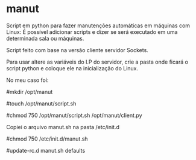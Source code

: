 # manut
Script em python para fazer manutenções automáticas em máquinas com Linux:
É possível adicionar scripts e dizer se será executado em uma determinada sala ou máquinas.

Script feito com base na versão cliente servidor Sockets.

Para usar altere as variáveis do I.P do servidor, crie a pasta onde ficará o script python e coloque ele na inicialização do Linux.

No meu caso foi:

#mkdir /opt/manut

#touch /opt/manut/script.sh

#chmod 750 /opt/manut/script.sh /opt/manut/client.py
 
Copiei o arquivo manut.sh na pasta /etc/init.d

#chmod 750 /etc/init.d/manut.sh

#update-rc.d manut.sh defaults

